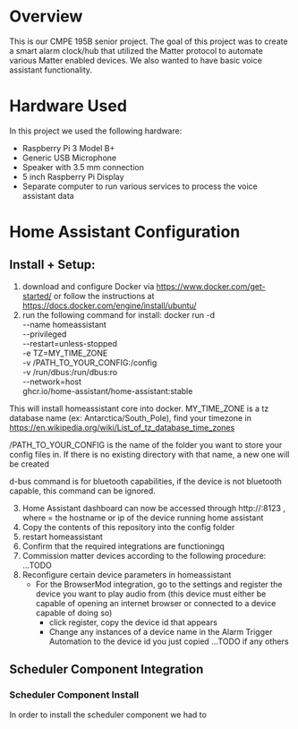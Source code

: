 # Overview
This is our CMPE 195B senior project. The goal of this project was to create a smart alarm clock/hub that utilized the Matter protocol to automate various Matter enabled devices. We also wanted to have basic voice assistant functionality.

# Hardware Used
In this project we used the following hardware:
- Raspberry Pi 3 Model B+
- Generic USB Microphone
- Speaker with 3.5 mm connection
- 5 inch Raspberry Pi Display
- Separate computer to run various services to process the voice assistant data

# Home Assistant Configuration
## Install + Setup:
1) download and configure Docker via https://www.docker.com/get-started/ or follow the instructions at https://docs.docker.com/engine/install/ubuntu/
2) run the following command for install:
   docker run -d \
  --name homeassistant \
  --privileged \
  --restart=unless-stopped \
  -e TZ=MY_TIME_ZONE \
  -v /PATH_TO_YOUR_CONFIG:/config \
  -v /run/dbus:/run/dbus:ro \
  --network=host \
  ghcr.io/home-assistant/home-assistant:stable

  This will install homeassistant core into docker. MY_TIME_ZONE is a tz database name (ex: Antarctica/South_Pole), find your timezone in https://en.wikipedia.org/wiki/List_of_tz_database_time_zones
  
  /PATH_TO_YOUR_CONFIG is the name of the folder you want to store your config files in. If there is no existing directory with that name, a new one will be created
  
  d-bus command is for bluetooth capabilities, if the device is not bluetooth capable, this command can be ignored.
  
3) Home Assistant dashboard can now be accessed through http://<host>:8123 , where <host> = the hostname or ip of the device running home assistant
4) Copy the contents of this repository into the config folder
5) restart homeassistant
6) Confirm that the required integrations are functioningq
7) Commission matter devices according to the following procedure:
    ...TODO
8) Reconfigure certain device parameters in homeassistant
   - For the BrowserMod integration, go to the settings and register the device you want to play audio from (this device must either be capable of opening an internet browser or connected to a device capable of doing so)
      - click register, copy the device id that appears
      - Change any instances of a device name in the Alarm Trigger Automation to the device id you just copied
  ...TODO if any others

## Scheduler Component Integration
### Scheduler Component Install
In order to install the scheduler component we had to 

